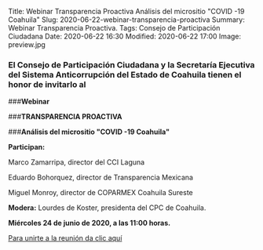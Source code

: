 Title: Webinar Transparencia Proactiva Análisis del micrositio "COVID -19 Coahuila"
Slug: 2020-06-22-webinar-transparencia-proactiva
Summary: Webinar Transparencia Proactiva.
Tags: Consejo de Participación Ciudadana
Date: 2020-06-22 16:30
Modified: 2020-06-22 17:00
Image: preview.jpg 
 

### El Consejo de Participación Ciudadana y la Secretaría Ejecutiva del Sistema Anticorrupción del Estado de Coahuila tienen el honor de invitarlo al

###**Webinar**

###**TRANSPARENCIA PROACTIVA**

###**Análisis del micrositio "COVID -19 Coahuila"** 

**Participan:**

Marco Zamarripa, director del CCI Laguna

Eduardo Bohorquez, director de Transparencia Mexicana

Miguel Monroy, director de COPARMEX Coahuila Sureste

**Modera:** Lourdes de Koster, presidenta del CPC de Coahuila.


**Miércoles 24 de junio de 2020, a las 11:00 horas.**


[Para unirte a la reunión da clic aquí](https://us02web.zoom.us/j/87514069250)
